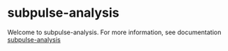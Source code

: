# subpulse-analysis

Welcome to subpulse-analysis. For more information, see documentation [subpulse-analysis](chimefrb.github.io/subpulse-analysis)
